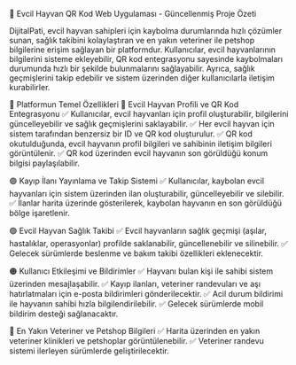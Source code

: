 🐾 Evcil Hayvan QR Kod Web Uygulaması - Güncellenmiş Proje Özeti

DijitalPati, evcil hayvan sahipleri için kaybolma durumlarında hızlı çözümler sunan, sağlık takibini kolaylaştıran ve en yakın veteriner ile petshop bilgilerine erişim sağlayan bir platformdur. Kullanıcılar, evcil hayvanlarının bilgilerini sisteme ekleyebilir, QR kod entegrasyonu sayesinde kaybolmaları durumunda hızlı bir şekilde bulunmalarını sağlayabilir. Ayrıca, sağlık geçmişlerini takip edebilir ve sistem üzerinden diğer kullanıcılarla iletişim kurabilirler.

🌟 Platformun Temel Özellikleri
🔵 Evcil Hayvan Profili ve QR Kod Entegrasyonu
✅ Kullanıcılar, evcil hayvanları için profil oluşturabilir, bilgilerini güncelleyebilir ve sağlık geçmişlerini saklayabilir.
✅ Her evcil hayvan için sistem tarafından benzersiz bir ID ve QR kod oluşturulur.
✅ QR kod okutulduğunda, evcil hayvanın profil bilgileri ve sahibinin iletişim bilgileri görüntülenir.
✅ QR kod üzerinden evcil hayvanın son görüldüğü konum bilgisi paylaşılabilir.

🟣 Kayıp İlanı Yayınlama ve Takip Sistemi
✅ Kullanıcılar, kaybolan evcil hayvanları için sistem üzerinden ilan oluşturabilir, güncelleyebilir ve silebilir.
✅ İlanlar harita üzerinde gösterilerek, kaybolan hayvanın en son görüldüğü bölge işaretlenir.

🟢 Evcil Hayvan Sağlık Takibi
✅ Evcil hayvanların sağlık geçmişi (aşılar, hastalıklar, operasyonlar) profilde saklanabilir, güncellenebilir ve silinebilir.
✅ Gelecek sürümlerde beslenme ve bakım takibi özellikleri eklenecektir.

🟠 Kullanıcı Etkileşimi ve Bildirimler
✅ Hayvanı bulan kişi ile sahibi sistem üzerinden mesajlaşabilir.
✅ Kayıp ilanları, veteriner randevuları ve aşı hatırlatmaları için e-posta bildirimleri gönderilecektir.
✅ Acil durum bildirimi ile hayvanın sahibi hızla bilgilendirilebilir.
✅ Gelecek sürümlerde mobil bildirim desteği sağlanacaktır.

🔴 En Yakın Veteriner ve Petshop Bilgileri
✅ Harita üzerinden en yakın veteriner klinikleri ve petshoplar görüntülenebilir.
✅ Veteriner randevu sistemi ilerleyen sürümlerde geliştirilecektir.
